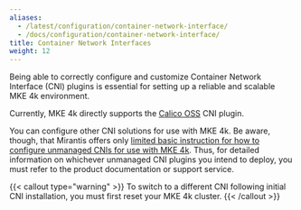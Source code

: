 ```yaml
---
aliases:
  - /latest/configuration/container-network-interface/
  - /docs/configuration/container-network-interface/
title: Container Network Interfaces
weight: 12
---
```


Being able to correctly configure and customize Container Network Interface
(CNI) plugins is essential for setting up a reliable and scalable MKE 4k
environment.

Currently, MKE 4k directly supports the [Calico
OSS](configure-cni-providers#calico-oss) CNI plugin.

You can configure other CNI solutions for use with MKE 4k. Be aware, though,
that Mirantis offers only [limited basic instruction for how to configure
unmanaged CNIs for use with MKE 4k](unmanaged-cni). Thus, for detailed
information on whichever unmanaged CNI plugins you intend to deploy, you must
refer to the product documentation or support service.

{{< callout type="warning" >}}
To switch to a different CNI following initial CNI installation, you must first
reset your MKE 4k cluster.
{{< /callout >}}